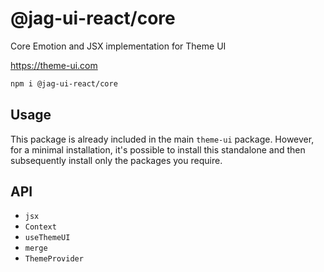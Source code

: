 # @jag-ui-react/core

Core Emotion and JSX implementation for Theme UI

https://theme-ui.com

```sh
npm i @jag-ui-react/core
```

## Usage

This package is already included in the main `theme-ui` package. However, for a minimal installation, it's possible to install this standalone and then subsequently install only the packages you require.

## API

- `jsx`
- `Context`
- `useThemeUI`
- `merge`
- `ThemeProvider`

